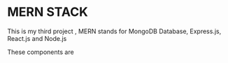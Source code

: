 # MERN STACK

This is my third project , 
MERN stands for MongoDB Database, Express.js, React.js and Node.js

These components are 